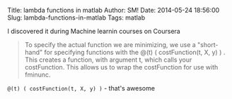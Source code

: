 Title: lambda functions in matlab
Author: SM!
Date: 2014-05-24 18:56:00
Slug: lambda-functions-in-matlab
Tags: matlab

I discovered it during Machine learnin courses on Coursera

<blockquote class="tr_bq">To specify the actual function we are minimizing, we use a "short-hand"
for specifying functions with the @(t) ( costFunction(t, X, y) ) . This
creates a function, with argument t, which calls your costFunction. This
allows us to wrap the costFunction for use with fminunc.</blockquote>

`@(t) ( costFunction(t, X, y) )` - that's awesome
